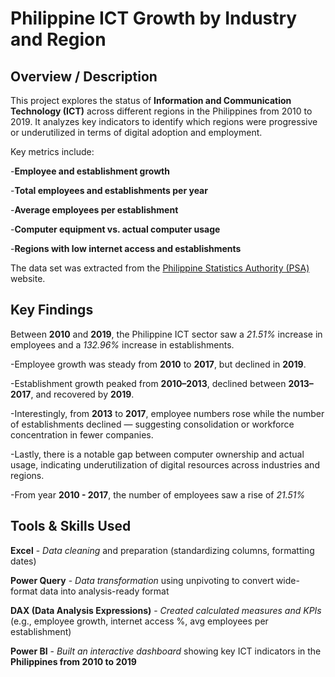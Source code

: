# Philippine ICT Growth by Industry and Region 

## Overview / Description

This project explores the status of **Information and Communication Technology (ICT)** across different regions in the Philippines from 2010 to 2019. It analyzes key indicators to identify which regions were progressive or underutilized in terms of digital adoption and employment.

Key metrics include:

-**Employee and establishment growth**

-**Total employees and establishments per year**

-**Average employees per establishment**

-**Computer equipment vs. actual computer usage**

-**Regions with low internet access and establishments**

The data set was extracted from the [Philippine Statistics Authority (PSA)](https://openstat.psa.gov.ph/PXWeb/pxweb/en/DB/DB__3F/0013F4BSIC0.px/?rxid=bdf9d8da-96f1-4100-ae09-18cb3eaeb313) website.


## Key Findings
Between **2010** and **2019**, the Philippine ICT sector saw a *21.51%* increase in employees and a *132.96%* increase in establishments.

-Employee growth was steady from **2010** to **2017**, but declined in **2019**.

-Establishment growth peaked from **2010–2013**, declined between **2013–2017**, and recovered by **2019**.

-Interestingly, from **2013** to **2017**, employee numbers rose while the number of establishments declined — suggesting consolidation or workforce concentration in fewer companies.

-Lastly, there is a notable gap between computer ownership and actual usage, indicating underutilization of digital resources across industries and regions.

-From year **2010 - 2017**, the number of employees saw a rise of *21.51%*



## Tools & Skills Used

**Excel** - *Data cleaning* and preparation (standardizing columns, formatting dates)

**Power Query** - *Data transformation* using unpivoting to convert wide-format data into analysis-ready format

**DAX (Data Analysis Expressions)** - *Created calculated measures and KPIs* (e.g., employee growth, internet access %, avg employees per establishment)

**Power BI** - *Built an interactive dashboard* showing key ICT indicators in the **Philippines from 2010 to 2019**



